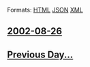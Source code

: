 
Formats: [HTML](2002/08/26/index.html)  [JSON](2002/08/26/index.json)  [XML](2002/08/26/index.xml)  

## [2002-08-26](/news/2002/08/26/index.md)

## [Previous Day...](/news/2002/08/25/index.md)

